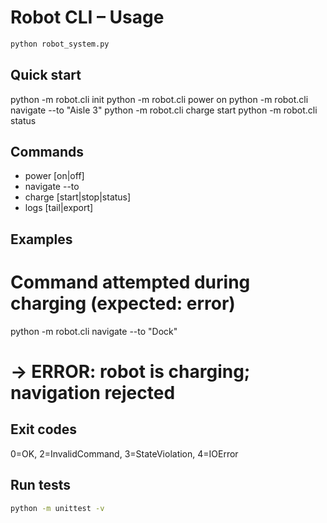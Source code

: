 # Robot CLI – Usage

```bash
python robot_system.py
```

## Quick start
python -m robot.cli init
python -m robot.cli power on
python -m robot.cli navigate --to "Aisle 3"
python -m robot.cli charge start
python -m robot.cli status

## Commands
- power [on|off]
- navigate --to <location>
- charge [start|stop|status]
- logs [tail|export]

## Examples
# Command attempted during charging (expected: error)
python -m robot.cli navigate --to "Dock"
# -> ERROR: robot is charging; navigation rejected

## Exit codes
0=OK, 2=InvalidCommand, 3=StateViolation, 4=IOError

## Run tests
```bash
python -m unittest -v
```